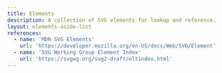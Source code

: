 ```yaml
---
title: Elements
description: A collection of SVG elements for lookup and reference.
layout: elements-aside-list
references:
  - name: 'MDN SVG Elements'
    url: 'https://developer.mozilla.org/en-US/docs/Web/SVG/Element'
  - name: 'SVG Working Group Element Index'
    url: 'https://svgwg.org/svg2-draft/eltindex.html'
---
```

